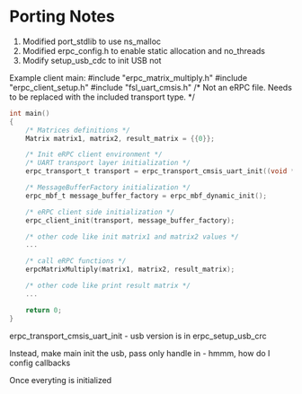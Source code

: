 # Porting Notes
1. Modified port_stdlib to use ns_malloc
2. Modified erpc_config.h to enable static allocation and no_threads
3. Modify setup_usb_cdc to init USB not

Example client main:
#include "erpc_matrix_multiply.h"
#include "erpc_client_setup.h"
#include "fsl_uart_cmsis.h" /* Not an eRPC file. Needs to be replaced with the included transport type. */

```c
int main()
{
    /* Matrices definitions */
    Matrix matrix1, matrix2, result_matrix = {{0}};

    /* Init eRPC client environment */
    /* UART transport layer initialization */
    erpc_transport_t transport = erpc_transport_cmsis_uart_init((void *)&DEMO_UART); /* DEMO_UART defined in fsl_uart_cmsis.h */

    /* MessageBufferFactory initialization */
    erpc_mbf_t message_buffer_factory = erpc_mbf_dynamic_init();

    /* eRPC client side initialization */
    erpc_client_init(transport, message_buffer_factory);

    /* other code like init matrix1 and matrix2 values */
    ...

    /* call eRPC functions */
    erpcMatrixMultiply(matrix1, matrix2, result_matrix);

    /* other code like print result matrix */
    ...

    return 0;
}
```

erpc_transport_cmsis_uart_init - usb version is in erpc_setup_usb_crc

Instead, make main init the usb, pass only handle in - hmmm, how do I config callbacks

Once everyting is initialized